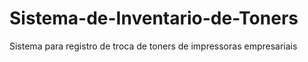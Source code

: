 # Sistema-de-Inventario-de-Toners
Sistema para registro de troca de toners de impressoras empresariais
